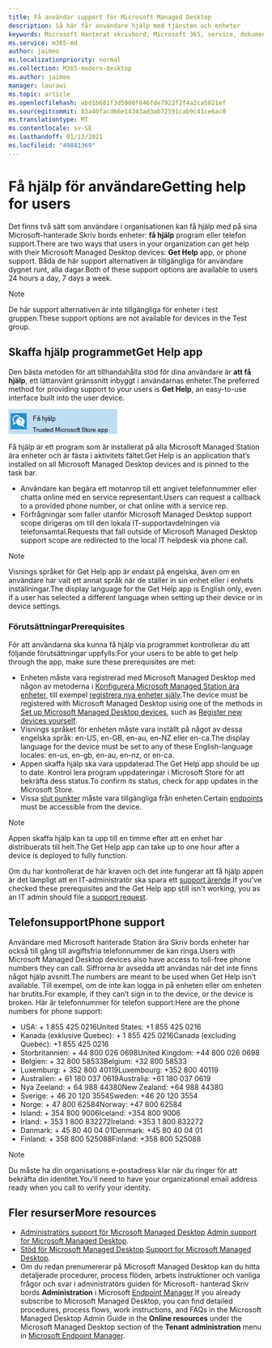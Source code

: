 ```yaml
---
title: Få användar support för Microsoft Managed Desktop
description: Så här får användare hjälp med tjänsten och enheter
keywords: Microsoft Hanterat skrivbord, Microsoft 365, service, dokumentation
ms.service: m365-md
author: jaimeo
ms.localizationpriority: normal
ms.collection: M365-modern-desktop
ms.author: jaimeo
manager: laurawi
ms.topic: article
ms.openlocfilehash: abd1b681f3d5900f846fde7922f2f4a2ca5821ef
ms.sourcegitcommit: 83a40facd66e14343ad3ab72591cab9c41ce6ac0
ms.translationtype: MT
ms.contentlocale: sv-SE
ms.lasthandoff: 01/13/2021
ms.locfileid: "49841369"
---
```

# <a name="getting-help-for-users"></a><span data-ttu-id="d8c5d-104">Få hjälp för användare</span><span class="sxs-lookup"><span data-stu-id="d8c5d-104">Getting help for users</span></span>

<span data-ttu-id="d8c5d-105">Det finns två sätt som användare i organisationen kan få hjälp med på sina Microsoft-hanterade Skriv bords enheter: **få hjälp** program eller telefon support.</span><span class="sxs-lookup"><span data-stu-id="d8c5d-105">There are two ways that users in your organization can get help with their Microsoft Managed Desktop devices: **Get Help** app, or phone support.</span></span> <span data-ttu-id="d8c5d-106">Båda de här support alternativen är tillgängliga för användare dygnet runt, alla dagar.</span><span class="sxs-lookup"><span data-stu-id="d8c5d-106">Both of these support options are available to users 24 hours a day, 7 days a week.</span></span>
 
>[!NOTE]
><span data-ttu-id="d8c5d-107">De här support alternativen är inte tillgängliga för enheter i test gruppen.</span><span class="sxs-lookup"><span data-stu-id="d8c5d-107">These support options are not available for devices in the Test group.</span></span>

## <a name="get-help-app"></a><span data-ttu-id="d8c5d-108">Skaffa hjälp programmet</span><span class="sxs-lookup"><span data-stu-id="d8c5d-108">Get Help app</span></span>

<span data-ttu-id="d8c5d-109">Den bästa metoden för att tillhandahålla stöd för dina användare är **att få hjälp**, ett lättanvänt gränssnitt inbyggt i användarnas enheter.</span><span class="sxs-lookup"><span data-stu-id="d8c5d-109">The preferred method for providing support to your users is **Get Help**, an easy-to-use interface built into the user device.</span></span>  

![Ikonen skaffa hjälp program](../../media/get-help.png)

<span data-ttu-id="d8c5d-111">Få hjälp är ett program som är installerat på alla Microsoft Managed Station ära enheter och är fästa i aktivitets fältet.</span><span class="sxs-lookup"><span data-stu-id="d8c5d-111">Get Help is an application that’s installed on all Microsoft Managed Desktop devices and is pinned to the task bar.</span></span> 

- <span data-ttu-id="d8c5d-112">Användare kan begära ett motanrop till ett angivet telefonnummer eller chatta online med en service representant.</span><span class="sxs-lookup"><span data-stu-id="d8c5d-112">Users can request a callback to a provided phone number, or chat online with a service rep.</span></span>
- <span data-ttu-id="d8c5d-113">Förfrågningar som faller utanför Microsoft Managed Desktop support scope dirigeras om till den lokala IT-supportavdelningen via telefonsamtal.</span><span class="sxs-lookup"><span data-stu-id="d8c5d-113">Requests that fall outside of Microsoft Managed Desktop support scope are redirected to the local IT helpdesk via phone call.</span></span>

> [!NOTE]
> <span data-ttu-id="d8c5d-114">Visnings språket för Get Help app är endast på engelska, även om en användare har valt ett annat språk när de ställer in sin enhet eller i enhets inställningar.</span><span class="sxs-lookup"><span data-stu-id="d8c5d-114">The display language for the Get Help app is English only, even if a user has selected a different language when setting up their device or in device settings.</span></span> 

### <a name="prerequisites"></a><span data-ttu-id="d8c5d-115">Förutsättningar</span><span class="sxs-lookup"><span data-stu-id="d8c5d-115">Prerequisites</span></span>
<span data-ttu-id="d8c5d-116">För att användarna ska kunna få hjälp via programmet kontrollerar du att följande förutsättningar uppfylls:</span><span class="sxs-lookup"><span data-stu-id="d8c5d-116">For your users to be able to get help through the app, make sure these prerequisites are met:</span></span>

- <span data-ttu-id="d8c5d-117">Enheten måste vara registrerad med Microsoft Managed Desktop med någon av metoderna i [Konfigurera Microsoft Managed Station ära enheter](../get-started/set-up-devices.md), till exempel [registrera nya enheter själv](../get-started/register-devices-self.md).</span><span class="sxs-lookup"><span data-stu-id="d8c5d-117">The device must be registered with Microsoft Managed Desktop using one of the methods in [Set up Microsoft Managed Desktop devices](../get-started/set-up-devices.md), such as [Register new devices yourself](../get-started/register-devices-self.md).</span></span>
- <span data-ttu-id="d8c5d-118">Visnings språket för enheten måste vara inställt på något av dessa engelska språk: en-US, en-GB, en-au, en-NZ eller en-ca.</span><span class="sxs-lookup"><span data-stu-id="d8c5d-118">The display language for the device must be set to any of these English-language locales: en-us, en-gb, en-au, en-nz, or en-ca.</span></span>
- <span data-ttu-id="d8c5d-119">Appen skaffa hjälp ska vara uppdaterad.</span><span class="sxs-lookup"><span data-stu-id="d8c5d-119">The Get Help app should be up to date.</span></span> <span data-ttu-id="d8c5d-120">Kontrol lera program uppdateringar i Microsoft Store för att bekräfta dess status.</span><span class="sxs-lookup"><span data-stu-id="d8c5d-120">To confirm its status, check for app updates in the Microsoft Store.</span></span>
- <span data-ttu-id="d8c5d-121">Vissa [slut punkter](../get-ready/network.md#endpoints-allowed-that-are-necessary-for-microsoft-managed-desktop) måste vara tillgängliga från enheten.</span><span class="sxs-lookup"><span data-stu-id="d8c5d-121">Certain [endpoints](../get-ready/network.md#endpoints-allowed-that-are-necessary-for-microsoft-managed-desktop) must be accessible from the device.</span></span>

> [!NOTE]
> <span data-ttu-id="d8c5d-122">Appen skaffa hjälp kan ta upp till en timme efter att en enhet har distribuerats till helt.</span><span class="sxs-lookup"><span data-stu-id="d8c5d-122">The Get Help app can take up to one hour after a device is deployed to fully function.</span></span>

<span data-ttu-id="d8c5d-123">Om du har kontrollerat de här kraven och det inte fungerar att få hjälp appen är det lämpligt att en IT-administratör ska spara ett [support ärende](admin-support.md).</span><span class="sxs-lookup"><span data-stu-id="d8c5d-123">If you've checked these prerequisites and the Get Help app still isn't working, you as an IT admin should file a [support request](admin-support.md).</span></span>

## <a name="phone-support"></a><span data-ttu-id="d8c5d-124">Telefonsupport</span><span class="sxs-lookup"><span data-stu-id="d8c5d-124">Phone support</span></span>

<span data-ttu-id="d8c5d-125">Användare med Microsoft hanterade Station ära Skriv bords enheter har också till gång till avgiftsfria telefonnummer de kan ringa.</span><span class="sxs-lookup"><span data-stu-id="d8c5d-125">Users with Microsoft Managed Desktop devices also have access to toll-free phone numbers they can call.</span></span> <span data-ttu-id="d8c5d-126">Siffrorna är avsedda att användas när det inte finns något hjälp avsnitt.</span><span class="sxs-lookup"><span data-stu-id="d8c5d-126">The numbers are meant to be used when Get Help isn’t available.</span></span> <span data-ttu-id="d8c5d-127">Till exempel, om de inte kan logga in på enheten eller om enheten har brutits.</span><span class="sxs-lookup"><span data-stu-id="d8c5d-127">For example, if they can’t sign in to the device, or the device is broken.</span></span> <span data-ttu-id="d8c5d-128">Här är telefonnummer för telefon support:</span><span class="sxs-lookup"><span data-stu-id="d8c5d-128">Here are the phone numbers for phone support:</span></span>

- <span data-ttu-id="d8c5d-129">USA: + 1 855 425 0216</span><span class="sxs-lookup"><span data-stu-id="d8c5d-129">United States: +1 855 425 0216</span></span>
- <span data-ttu-id="d8c5d-130">Kanada (exklusive Quebec): + 1 855 425 0216</span><span class="sxs-lookup"><span data-stu-id="d8c5d-130">Canada (excluding Quebec): +1 855 425 0216</span></span>
- <span data-ttu-id="d8c5d-131">Storbritannien: + 44 800 026 0698</span><span class="sxs-lookup"><span data-stu-id="d8c5d-131">United Kingdom: +44 800 026 0698</span></span>
- <span data-ttu-id="d8c5d-132">Belgien: + 32 800 58533</span><span class="sxs-lookup"><span data-stu-id="d8c5d-132">Belgium: +32 800 58533</span></span>
- <span data-ttu-id="d8c5d-133">Luxemburg: + 352 800 40119</span><span class="sxs-lookup"><span data-stu-id="d8c5d-133">Luxembourg: +352 800 40119</span></span>
- <span data-ttu-id="d8c5d-134">Australien: + 61 180 037 0619</span><span class="sxs-lookup"><span data-stu-id="d8c5d-134">Australia: +61 180 037 0619</span></span>
- <span data-ttu-id="d8c5d-135">Nya Zeeland: + 64 988 44380</span><span class="sxs-lookup"><span data-stu-id="d8c5d-135">New Zealand: +64 988 44380</span></span>
- <span data-ttu-id="d8c5d-136">Sverige: + 46 20 120 3554</span><span class="sxs-lookup"><span data-stu-id="d8c5d-136">Sweden: +46 20 120 3554</span></span>
- <span data-ttu-id="d8c5d-137">Norge: + 47 800 62584</span><span class="sxs-lookup"><span data-stu-id="d8c5d-137">Norway: +47 800 62584</span></span>
- <span data-ttu-id="d8c5d-138">Island: + 354 800 9006</span><span class="sxs-lookup"><span data-stu-id="d8c5d-138">Iceland: +354 800 9006</span></span>
- <span data-ttu-id="d8c5d-139">Irland: + 353 1 800 832272</span><span class="sxs-lookup"><span data-stu-id="d8c5d-139">Ireland: +353 1 800 832272</span></span>
- <span data-ttu-id="d8c5d-140">Danmark: + 45 80 40 04 01</span><span class="sxs-lookup"><span data-stu-id="d8c5d-140">Denmark: +45 80 40 04 01</span></span>
- <span data-ttu-id="d8c5d-141">Finland: + 358 800 525088</span><span class="sxs-lookup"><span data-stu-id="d8c5d-141">Finland: +358 800 525088</span></span>

>[!NOTE]
><span data-ttu-id="d8c5d-142">Du måste ha din organisations e-postadress klar när du ringer för att bekräfta din identitet.</span><span class="sxs-lookup"><span data-stu-id="d8c5d-142">You'll need to have your organizational email address ready when you call to verify your identity.</span></span> 

## <a name="more-resources"></a><span data-ttu-id="d8c5d-143">Fler resurser</span><span class="sxs-lookup"><span data-stu-id="d8c5d-143">More resources</span></span>
- <span data-ttu-id="d8c5d-144">[Administratörs support för Microsoft Managed Desktop](admin-support.md).</span><span class="sxs-lookup"><span data-stu-id="d8c5d-144">[Admin support for Microsoft Managed Desktop](admin-support.md).</span></span> 
- <span data-ttu-id="d8c5d-145">[Stöd för Microsoft Managed Desktop](../service-description/support.md).</span><span class="sxs-lookup"><span data-stu-id="d8c5d-145">[Support for Microsoft Managed Desktop](../service-description/support.md).</span></span>
- <span data-ttu-id="d8c5d-146">Om du redan prenumererar på Microsoft Managed Desktop kan du hitta detaljerade procedurer, process flöden, arbets instruktioner och vanliga frågor och svar i administratörs guiden för Microsoft-  hanterad Skriv bords **Administration** i Microsoft [Endpoint Manager](https://endpoint.microsoft.com/).</span><span class="sxs-lookup"><span data-stu-id="d8c5d-146">If you already subscribe to Microsoft Managed Desktop, you can find detailed procedures, process flows, work instructions, and FAQs in the Microsoft Managed Desktop Admin Guide in the **Online resources** under the Microsoft Managed Desktop section of the **Tenant administration** menu in [Microsoft Endpoint Manager](https://endpoint.microsoft.com/).</span></span>
